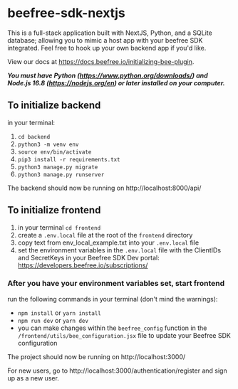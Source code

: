 # beefree-sdk-nextjs
This is a full-stack application built with NextJS, Python, and a SQLite database; allowing you to mimic a host app with your beefree SDK integrated. Feel free to hook up your own backend app if you'd like.

View our docs at https://docs.beefree.io/initializing-bee-plugin.

***You must have Python (https://www.python.org/downloads/) and Node.js 16.8 (https://nodejs.org/en) or later installed on your computer.***

## To initialize backend
in your terminal:
1. `cd backend`
2. `python3 -m venv env`
3. `source env/bin/activate`
4. `pip3 install -r requirements.txt`
5. `python3 manage.py migrate`
6. `python3 manage.py runserver`

The backend should now be running on http://localhost:8000/api/

## To initialize frontend
1. in your terminal `cd frontend`
2. create a `.env.local` file at the root of the `frontend` directory
3. copy text from env_local_example.txt into your `.env.local` file
4. set the environment variables in the `.env.local` file with the ClientIDs and SecretKeys in your Beefree SDK Dev portal: https://developers.beefree.io/subscriptions/

### After you have your environment variables set, start frontend
run the following commands in your terminal (don't mind the warnings):
- `npm install` or `yarn install`
- `npm run dev` or `yarn dev`
- you can make changes within the `beefree_config` function in the `/frontend/utils/bee_configuration.jsx` file to update your Beefree SDK configuration

The project should now be running on http://localhost:3000/

For new users, go to http://localhost:3000/authentication/register and sign up as a new user.
